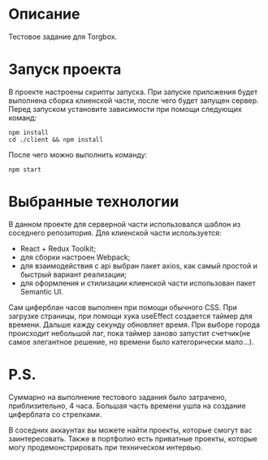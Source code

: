 # Описание

Тестовое задание для Torgbox.

# Запуск проекта

В проекте настроены скрипты запуска. При запуске приложения будет выполнена сборка клиенской части, после чего будет запущен сервер.
Перед запуском установите зависимости при помощи следующих команд:

```
npm install
cd ./client && npm install
```

После чего можно выполнить команду:

```
npm start
```

# Выбранные технологии

В данном проекте для серверной части использовался шаблон из соседнего репозитория.
Для клиенской части используется:

- React + Redux Toolkit;
- для сборки настроен Webpack;
- для взаимодействия с api выбран пакет axios, как самый простой и быстрый вариант реализации;
- для оформления и стилизации клиенской части использован пакет Semantic UI.

Сам циферблан часов выполнен при помощи обычного CSS. При загрузке страницы, при помощи хука useEffect создается таймер для времени. Дальше кажду секунду обновляет время. При выборе города происходит небольшой лаг, пока таймер заново запустит счетчик(не самое элегантное решение, но времени было категорически мало...).

# P.S.

Суммарно на выполнение тестового задания было затрачено, приблизительно, 4 часа. Большая часть времени ушла на создание циферблата со стрелками.

В соседних аккаунтах вы можете найти проекты, которые смогут вас заинтересовать. Также в портфолио есть приватные проекты, которые могу продемонстрировать при техническом интервью.
